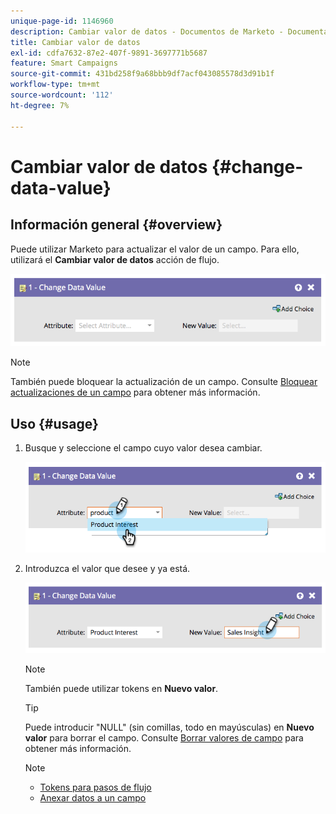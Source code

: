 ```yaml
---
unique-page-id: 1146960
description: Cambiar valor de datos - Documentos de Marketo - Documentación del producto
title: Cambiar valor de datos
exl-id: cdfa7632-87e2-407f-9891-3697771b5687
feature: Smart Campaigns
source-git-commit: 431bd258f9a68bbb9df7acf043085578d3d91b1f
workflow-type: tm+mt
source-wordcount: '112'
ht-degree: 7%

---
```


# Cambiar valor de datos {#change-data-value}

## Información general {#overview}

Puede utilizar Marketo para actualizar el valor de un campo. Para ello, utilizará el **Cambiar valor de datos** acción de flujo.

![](assets/image2014-9-22-11-3a15-3a34.png)

>[!NOTE]
>
>También puede bloquear la actualización de un campo. Consulte [Bloquear actualizaciones de un campo](/help/marketo/product-docs/administration/field-management/block-updates-to-a-field.md) para obtener más información.

## Uso {#usage}

1. Busque y seleccione el campo cuyo valor desea cambiar.

   ![](assets/image2014-9-22-11-3a18-3a29.png)

1. Introduzca el valor que desee y ya está.

   ![](assets/image2014-9-22-11-3a18-3a38.png)

   >[!NOTE]
   >
   >También puede utilizar tokens en **Nuevo valor**.

   >[!TIP]
   >
   >Puede introducir &quot;NULL&quot; (sin comillas, todo en mayúsculas) en **Nuevo valor** para borrar el campo. Consulte [Borrar valores de campo](/help/marketo/product-docs/core-marketo-concepts/smart-campaigns/flow-actions/change-data-value/clear-field-values.md) para obtener más información.

   >[!NOTE]
   >
   >* [Tokens para pasos de flujo](/help/marketo/product-docs/core-marketo-concepts/smart-campaigns/flow-actions/use-tokens-in-flow-steps.md)
   >* [Anexar datos a un campo](/help/marketo/product-docs/core-marketo-concepts/smart-campaigns/flow-actions/append-data-to-a-field.md)
